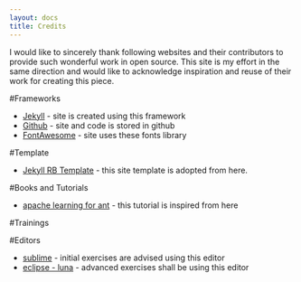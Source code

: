 ```yaml
---
layout: docs
title: Credits
---
```

I would like to sincerely thank following websites and their contributors to provide such wonderful work in open source. This site is my effort in the same direction and would like to acknowledge inspiration and reuse of their work for creating this piece.

#Frameworks

+ [Jekyll](http://jekyllrb.com/) - site is created using this framework
+ [Github](https://github.com) - site and code is stored in github
+ [FontAwesome](http://fortawesome.github.io/Font-Awesome/) - site uses these fonts library

#Template

+ [Jekyll RB Template](https://github.com/jekyll/jekyll) - this site template is adopted from here.

#Books and Tutorials

+ [apache learning for ant](https://ant.apache.org/manual/tutorial-HelloWorldWithAnt.html) - this tutorial is inspired from here

#Trainings


#Editors

+ [sublime](http://www.sublimetext.com/) - initial exercises are advised using this editor
+ [eclipse - luna]() - advanced exercises shall be using this editor